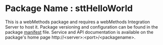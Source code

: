 # Package Name : sttHelloWorld
This is a webMethods package and requires a webMethods Integration Server to host it. Package versioning and configuration can be found in the package [manifest](./sttHelloWorld/manifest.v3) file. Service and API documentation is available on the package's home page http://&lt;server&gt;:&lt;port&gt;/&lt;packagename>.